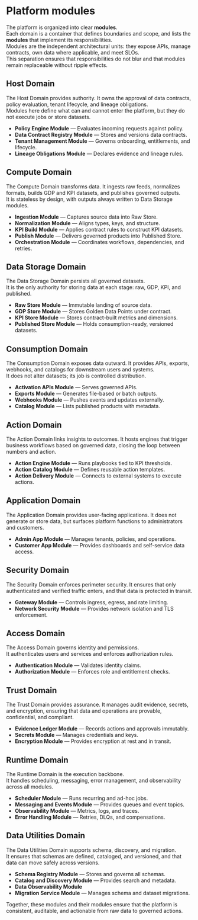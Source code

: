 # Platform modules

The platform is organized into clear **modules**.  
Each domain is a container that defines boundaries and scope, and lists the **modules** that implement its responsibilities.  
Modules are the independent architectural units: they expose APIs, manage contracts, own data where applicable, and meet SLOs.  
This separation ensures that responsibilities do not blur and that modules remain replaceable without ripple effects.

## Host Domain
The Host Domain provides authority. It owns the approval of data contracts, policy evaluation, tenant lifecycle, and lineage obligations.  
Modules here define what can and cannot enter the platform, but they do not execute jobs or store datasets.

- **Policy Engine Module** — Evaluates incoming requests against policy.  
- **Data Contract Registry Module** — Stores and versions data contracts.  
- **Tenant Management Module** — Governs onboarding, entitlements, and lifecycle.  
- **Lineage Obligations Module** — Declares evidence and lineage rules.

## Compute Domain
The Compute Domain transforms data. It ingests raw feeds, normalizes formats, builds GDP and KPI datasets, and publishes governed outputs.  
It is stateless by design, with outputs always written to Data Storage modules.

- **Ingestion Module** — Captures source data into Raw Store.  
- **Normalization Module** — Aligns types, keys, and structure.  
- **KPI Build Module** — Applies contract rules to construct KPI datasets.  
- **Publish Module** — Delivers governed products into Published Store.  
- **Orchestration Module** — Coordinates workflows, dependencies, and retries.

## Data Storage Domain
The Data Storage Domain persists all governed datasets.  
It is the only authority for storing data at each stage: raw, GDP, KPI, and published.

- **Raw Store Module** — Immutable landing of source data.  
- **GDP Store Module** — Stores Golden Data Points under contract.  
- **KPI Store Module** — Stores contract-built metrics and dimensions.  
- **Published Store Module** — Holds consumption-ready, versioned datasets.

## Consumption Domain
The Consumption Domain exposes data outward. It provides APIs, exports, webhooks, and catalogs for downstream users and systems.  
It does not alter datasets; its job is controlled distribution.

- **Activation APIs Module** — Serves governed APIs.  
- **Exports Module** — Generates file-based or batch outputs.  
- **Webhooks Module** — Pushes events and updates externally.  
- **Catalog Module** — Lists published products with metadata.

## Action Domain
The Action Domain links insights to outcomes. It hosts engines that trigger business workflows based on governed data, closing the loop between numbers and action.

- **Action Engine Module** — Runs playbooks tied to KPI thresholds.  
- **Action Catalog Module** — Defines reusable action templates.  
- **Action Delivery Module** — Connects to external systems to execute actions.

## Application Domain
The Application Domain provides user-facing applications. It does not generate or store data, but surfaces platform functions to administrators and customers.

- **Admin App Module** — Manages tenants, policies, and operations.  
- **Customer App Module** — Provides dashboards and self-service data access.

## Security Domain
The Security Domain enforces perimeter security. It ensures that only authenticated and verified traffic enters, and that data is protected in transit.

- **Gateway Module** — Controls ingress, egress, and rate limiting.  
- **Network Security Module** — Provides network isolation and TLS enforcement.

## Access Domain
The Access Domain governs identity and permissions.  
It authenticates users and services and enforces authorization rules.

- **Authentication Module** — Validates identity claims.  
- **Authorization Module** — Enforces role and entitlement checks.

## Trust Domain
The Trust Domain provides assurance. It manages audit evidence, secrets, and encryption, ensuring that data and operations are provable, confidential, and compliant.

- **Evidence Ledger Module** — Records actions and approvals immutably.  
- **Secrets Module** — Manages credentials and keys.  
- **Encryption Module** — Provides encryption at rest and in transit.

## Runtime Domain
The Runtime Domain is the execution backbone.  
It handles scheduling, messaging, error management, and observability across all modules.

- **Scheduler Module** — Runs recurring and ad-hoc jobs.  
- **Messaging and Events Module** — Provides queues and event topics.  
- **Observability Module** — Metrics, logs, and traces.  
- **Error Handling Module** — Retries, DLQs, and compensations.

## Data Utilities Domain
The Data Utilities Domain supports schema, discovery, and migration.  
It ensures that schemas are defined, cataloged, and versioned, and that data can move safely across versions.

- **Schema Registry Module** — Stores and governs all schemas.  
- **Catalog and Discovery Module** — Provides search and metadata.  
- **Data Observability Module**
- **Migration Service Module** — Manages schema and dataset migrations.

Together, these modules and their modules ensure that the platform is consistent, auditable, and actionable from raw data to governed actions.
